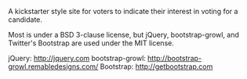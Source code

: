 A kickstarter style site for voters to indicate their interest in voting for a candidate.

Most is under a BSD 3-clause license, but jQuery, bootstrap-growl, and Twitter's Bootstrap are used under the MIT license.

jQuery: http://jquery.com
bootstrap-growl: http://bootstrap-growl.remabledesigns.com/
Bootstrap: http://getbootstrap.com
